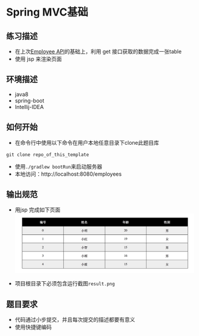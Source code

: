 # Spring MVC基础

## 练习描述
- 在上次[Employee API](https://school.thoughtworks.cn/learn/program-center/student/index.html#/student/program/11/task/155)的基础上，利用 get 接口获取的数据完成一张table
- 使用 jsp 来渲染页面

## 环境描述 
- java8
- spring-boot
- Intellij-IDEA

## 如何开始
- 在命令行中使用以下命令在用户本地任意目录下clone此题目库
```
git clone repo_of_this_template
```
- 使用`./gradlew bootRun`来启动服务器
- 本地访问：http://localhost:8080/employees

## 输出规范
- 用jsp 完成如下页面
![](https://raw.githubusercontent.com/tws-online-quiz/spring-boot-jsp-quiz/master/example.png)

- 项目根目录下必须包含运行截图`result.png`
    
## 题目要求
- 代码通过小步提交，并且每次提交的描述都要有意义
- 使用快捷键编码
